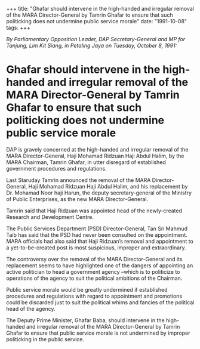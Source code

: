+++ 
title: "Ghafar should intervene in the high-handed and irregular removal of the MARA Director-General by Tamrin Ghafar to ensure that such politicking does not undermine public service morale"
date: "1991-10-08"
tags:
+++

_By Parliamentary Opposition Leader, DAP Secretary-General and MP for Tanjung, Lim Kit Siang, in Petaling Jaya on Tuesday, October 8, 1991:_

# Ghafar should intervene in the high-handed and irregular removal of the MARA Director-General by Tamrin Ghafar to ensure that such politicking does not undermine public service morale

DAP is gravely concerned at the high-handed and irregular removal of the MARA Director-General, Haji Mohamad Ridzuan Haji Abdul Halim, by the MARA Chairman, Tamrin Ghafar, in utter disregard of established government procedures and regulations.</u>

Last Staruday Tamrin announced the removal of the MARA Director-General, Haji Mohamad Ridzuan Haji Abdul Halim, and his replacement by Dr. Mohamad Noor haji Harun, the deputy secretary-general of the Ministry of Public Enterprises, as the new MARA Director-General.

Tamrin said that Haji Ridzuan was appointed head of the newly-created Research and Development Centre.

The Public Services Department (PSD) Director-General, Tan Sri Mahmud Taib has said that the PSD had never been consulted on the appointment. MARA officials had also said that Haji Ridzuan’s removal and appointment to a yet-to-be-created post is most suspicious, improper and extraordinary.

The controversy over the removal of the MARA Director-General and its replacement seems to have highlighted one of the dangers of appointing an active politician to head a government agency –which is to politicize to operations of the agency to suit the political ambitions of the Chairman.

Public service morale would be greatly undermined if established procedures and regulations with regard to appointment and promotions could be discarded just to suit the political whims and fancies of the political head of the agency.

The Deputy Prime Minister, Ghafar Baba, should intervene in the high-handed and irregular removal of the MARA Director-General by Tamrin Ghafar to ensure that public service morale is not undermined by improper politicking in the public service. 
 
